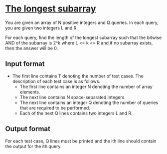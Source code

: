 # [The longest subarray][link]

You are given an array of N positive integers and Q queries. In each query, you are given two integers L and R.

For each query, find the length of the longest subarray such that the bitwise AND of the subarray is 2^k where L <= k <= R and if no subarray exists, then the answer will be 0.

## Input format

- The first line contains T denoting the number of test cases. The description of each test case is as follows.
  - The first line contains an integer N denoting the number of array elements.
  - The next line contains N space-separated integers.
  - The next line contains an integer Q denoting the number of queries that are required to be performed.
  - Each of the next Q lines contains two integers L and R.

## Output format

For each test case, Q lines must be printed and the ith line should contain the output for the ith query.

[link]: https://www.hackerearth.com/practice/data-structures/advanced-data-structures/segment-trees/practice-problems/algorithm/power-of-a-subarray-8a246488/
